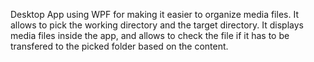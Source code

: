 Desktop App using WPF for making it easier to organize media files.
It allows to pick the working directory and the target directory.
It displays media files inside the app, and allows to check the file if it has to be transfered to the picked folder based on the content.
